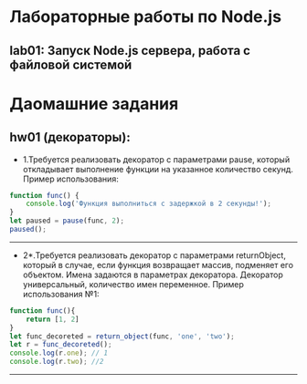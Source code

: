 Лабораторные работы по Node.js
=====================
lab01: Запуск Node.js сервера, работа с файловой системой
-----------------------------------------------------


Даомашние задания
=====================
hw01 (декораторы): 
-----------------------------------------------------
* 1.Требуется реализовать декоратор с параметрами pause, 
который откладывает выполнение функции на указанное 
количество секунд. 
Пример использования:
```js
function func() {
	console.log('Функция выполниться с задержкой в 2 секунды!');
}
let paused = pause(func, 2);
paused();
```
-----------------------------------------------------
* 2*.Требуется реализовать декоратор с параметрами returnObject, 
который в случае, если функция возвращает массив, подменяет 
его объектом. Имена задаются в параметрах декоратора. Декоратор 
универсальный, количество имен переменное.
Пример использования №1:
```js
function func(){
	return [1, 2]
}
let func_decoreted = return_object(func, 'one', 'two');
let r = func_decoreted();
console.log(r.one); // 1
console.log(r.two); //2
```
-----------------------------------------------------
